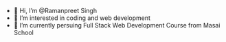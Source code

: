 - 👋 Hi, I’m @Ramanpreet Singh
- 👀 I’m interested in coding and web development
- 🌱 I’m currently persuing Full Stack Web Development Course from Masai School


<!---
Ramanpreet4718/Ramanpreet4718 is a ✨ special ✨ repository because its `README.md` (this file) appears on your GitHub profile.
You can click the Preview link to take a look at your changes.
--->
